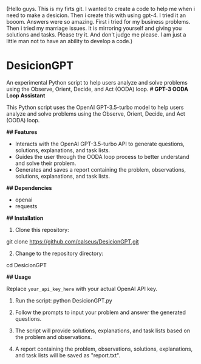 (Hello guys. This is my firts git. I wanted to create a code to help me when i need to make a desicion. Then i create this with using gpt-4. I tried it an booom. Answers were so amazing. First i tried for my business problems. Then i tried my marriage issues. It is mirroring yourself and giving you solutions and tasks. Please try it. And don't judge me please. I am just a little man not to have an ability to develop a code.)

# DesicionGPT
An experimental Python script to help users analyze and solve problems using the Observe, Orient, Decide, and Act (OODA) loop. 
**# GPT-3 OODA Loop Assistant**

This Python script uses the OpenAI GPT-3.5-turbo model to help users analyze and solve problems using the Observe, Orient, Decide, and Act (OODA) loop.

**## Features**

- Interacts with the OpenAI GPT-3.5-turbo API to generate questions, solutions, explanations, and task lists.
- Guides the user through the OODA loop process to better understand and solve their problem.
- Generates and saves a report containing the problem, observations, solutions, explanations, and task lists.

**## Dependencies**

- openai
- requests

**## Installation**

1. Clone this repository:

git clone https://github.com/calseus/DesicionGPT.git

2. Change to the repository directory:

cd DesicionGPT

**## Usage**

Replace `your_api_key_here` with your actual OpenAI API key.

1. Run the script:
python DesicionGPT.py

2. Follow the prompts to input your problem and answer the generated questions.

3. The script will provide solutions, explanations, and task lists based on the problem and observations.

4. A report containing the problem, observations, solutions, explanations, and task lists will be saved as "report.txt".

